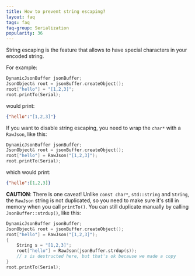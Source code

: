 ```yaml
---
title: How to prevent string escaping?
layout: faq
tags: faq
faq-group: Serialization
popularity: 36
---
```


String escaping is the feature that allows to have special characters in your encoded string.

For example:

```c++
DynamicJsonBuffer jsonBuffer;
JsonObject& root = jsonBuffer.createObject();
root["hello"] = "[1,2,3]";
root.printTo(Serial);
```

would print:

```json
{"hello":"[1,2,3]"}
```

If you want to disable string escaping, you need to wrap the `char*` with a `RawJson`, like this:

```c++
DynamicJsonBuffer jsonBuffer;
JsonObject& root = jsonBuffer.createObject();
root["hello"] = RawJson("[1,2,3]");
root.printTo(Serial);
```

which would print:

```json
{"hello":[1,2,3]}
```

**CAUTION**: There is one caveat! Unlike `const char*`, `std::string` and `String`, the `RawJson` string is not duplicated, so you need to make sure it's still in memory when you call `printTo()`.
You can still duplicate manually by calling `JsonBuffer::strdup()`, like this:

```c++
DynamicJsonBuffer jsonBuffer;
JsonObject& root = jsonBuffer.createObject();
root["hello"] = RawJson("[1,2,3]");
{
    String s = "[1,2,3]";
    root["hello"] = RawJson(jsonBuffer.strdup(s));
    // s is destructed here, but that's ok because we made a copy
}
root.printTo(Serial);
```

